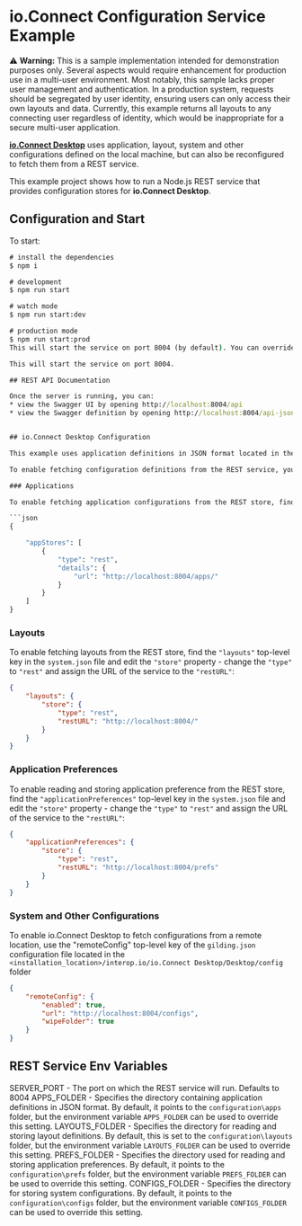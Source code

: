 # io.Connect Configuration Service Example

⚠️ **Warning:** This is a sample implementation intended for demonstration purposes only. Several aspects would require enhancement for production use in a multi-user environment. Most notably, this sample lacks proper user management and authentication. In a production system, requests should be segregated by user identity, ensuring users can only access their own layouts and data. Currently, this example returns all layouts to any connecting user regardless of identity, which would be inappropriate for a secure multi-user application.

[**io.Connect Desktop**](https://docs.interop.io/desktop/getting-started/what-is-io-connect-desktop/general-overview/index.html) uses application, layout, system and other configurations defined on the local machine, but can also be reconfigured to fetch them from a REST service.

This example project shows how to run a Node.js REST service that provides configuration stores for **io.Connect Desktop**.

## Configuration and Start

To start:

```cmd
# install the dependencies
$ npm i           

# development
$ npm run start

# watch mode
$ npm run start:dev

# production mode
$ npm run start:prod
This will start the service on port 8004 (by default). You can override the port by setting the `SERVER_PORT` environment variable, as described later in the document.

This will start the service on port 8004.

## REST API Documentation

Once the server is running, you can:
* view the Swagger UI by opening http://localhost:8004/api 
* view the Swagger definition by opening http://localhost:8004/api-json or http://localhost:8004/api-yaml. 


## io.Connect Desktop Configuration

This example uses application definitions in JSON format located in the `configuration\DEMO-T42\apps` folder. Layout definitions are fetched from and saved in the `configuration\DEMO-T42\layouts` folder. You can also use your own application definitions, but they must be in the standard io.Connect Desktop [application definition](https://docs.interop.io/desktop/developers/configuration/application/index.html) format. System and other configuration files are located in the `configuration\DEMO-T42\configs` folder.

To enable fetching configuration definitions from the REST service, you need to edit your local configuration files located in the `%LOCALAPPDATA%\interop.io\io.Connect Desktop\Desktop\config` folder.

### Applications

To enable fetching application configurations from the REST store, find the `"appStores"` top-level key in the `system.json` file and add a new entry (or replace existing entries) with the following configuration:

```json
{

    "appStores": [
        {
            "type": "rest",
            "details": {
                "url": "http://localhost:8004/apps/"
            }
        }
    ]
}
```

### Layouts

To enable fetching layouts from the REST store, find the `"layouts"` top-level key in the `system.json` file and edit the `"store"` property - change the `"type"` to `"rest"` and assign the URL of the service to the `"restURL"`:

```json
{
    "layouts": {
        "store": {
            "type": "rest",
            "restURL": "http://localhost:8004/"
        }
    }
}
```

### Application Preferences

To enable reading and storing application preference from the REST store, find the `"applicationPreferences"` top-level key in the `system.json` file and edit the `"store"` property - change the `"type"` to `"rest"` and assign the URL of the service to the `"restURL"`:

```json
{
    "applicationPreferences": {
        "store": {
            "type": "rest",
            "restURL": "http://localhost:8004/prefs"
        }
    }
}
```
### System and Other Configurations

To enable io.Connect Desktop to fetch configurations from a remote location, use the "remoteConfig" top-level key of the `gilding.json` configuration file located in the `<installation_location>/interop.io/io.Connect Desktop/Desktop/config` folder

```json
{
    "remoteConfig": {
        "enabled": true,
        "url": "http://localhost:8004/configs",
        "wipeFolder": true
    }
} 
```

## REST Service Env Variables

SERVER_PORT - The port on which the REST service will run. Defaults to 8004
APPS_FOLDER - Specifies the directory containing application definitions in JSON format. By default, it points to the `configuration\apps` folder, but the environment variable `APPS_FOLDER` can be used to override this setting.
LAYOUTS_FOLDER - Specifies the directory for reading and storing layout definitions. By default, this is set to the `configuration\layouts` folder, but the environment variable `LAYOUTS_FOLDER` can be used to override this setting.
PREFS_FOLDER - Specifies the directory used for reading and storing application preferences. By default, it points to the `configuration\prefs` folder, but the environment variable `PREFS_FOLDER` can be used to override this setting.
CONFIGS_FOLDER - Specifies the directory for storing system configurations. By default, it points to the `configuration\configs` folder, but the environment variable `CONFIGS_FOLDER` can be used to override this setting.


